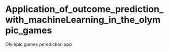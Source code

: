 # Application_of_outcome_prediction_with_machineLearning_in_the_olympic_games
Olympic games perediction app

